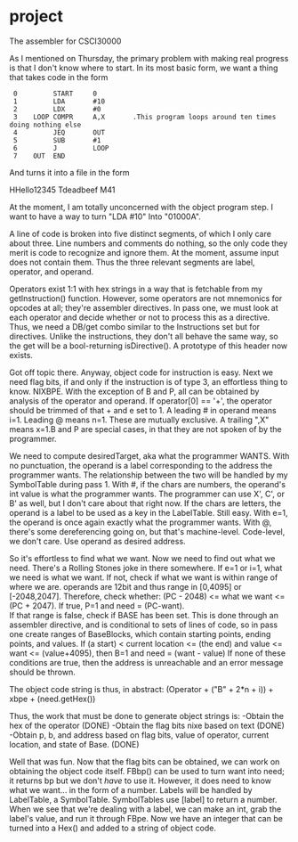 project
=======

The assembler for CSCI30000

As I mentioned on Thursday, the primary problem with making real progress is that I don't know where to start.  In its most basic form, we want a thing that takes code in the form

     0         START     0
     1         LDA       #10
     2         LDX       #0
     3    LOOP COMPR     A,X       .This program loops around ten times doing nothing else
     4         JEQ       OUT
     5         SUB       #1
     6         J         LOOP
     7    OUT  END

And turns it into a file in the form

HHello12345
Tdeadbeef
M41

At the moment, I am totally unconcerned with the object program step. I want to have a way to turn 
"LDA #10" Into "01000A".

A line of code is broken into five distinct segments, of which I only care about three.  Line numbers and comments do nothing, so the only code they merit is code to recognize and ignore them.  At the moment, assume input does not contain them.  Thus the three relevant segments are label, operator, and operand.  

Operators exist 1:1 with hex strings in a way that is fetchable from my getInstruction() function.  However, some operators are not mnemonics for opcodes at all; they're assembler directives.  In pass one, we must look at each operator and decide whether or not to process this as a directive.  Thus, we need a DB/get combo similar to the Instructions set but for directives.  Unlike the instructions, they don't all behave the same way, so the get will be a bool-returning isDirective().  A prototype of this header now exists.

Got off topic there.  Anyway, object code for instruction is easy.  Next we need flag bits, if and only if the instruction is of type 3, an effortless thing to know.  NIXBPE.  With the exception of B and P, all can be obtained by analysis of the operator and operand.  If operator[0] == '+', the operator should be trimmed of that + and e set to 1.
A leading # in operand means i=1.  Leading @ means n=1.  These are mutually exclusive.  A trailing ",X" means x=1.B and P are special cases, in that they are not spoken of by the programmer.  

We need to compute desiredTarget, aka what the programmer WANTS.  With no punctuation, the operand is a label corresponding to the address the programmer wants.  The relationship between the two will be handled by my SymbolTable during pass 1.  With #, if the chars are numbers, the operand's int value is what the programmer wants.  The programmer can use X', C', or B' as well, but I don't care about that right now.  If the chars are letters, the operand is a label to be used as a key in the LabelTable.  Still easy.
With e=1, the operand is once again exactly what the programmer wants.  With @, there's some dereferencing going on, but that's machine-level.  Code-level, we don't care.  Use operand as desired address.

So it's effortless to find what we want.  Now we need to find out what we need.  There's a Rolling Stones joke in there somewhere.  If e=1 or i=1, what we need is what we want.  If not, check if what we want is within range of where we are. operands are 12bit and thus range in [0,4095] or [-2048,2047].  Therefore, check whether:
(PC - 2048) <= what we want <= (PC + 2047).  If true, P=1 and need = (PC-want).  
If that range is false, check if BASE has been set.  This is done through an assembler directive, and is conditional to sets of lines of code, so in pass one create ranges of BaseBlocks, which contain starting points, ending points, and values.  If (a start) < current location <= (the end) and value <= want <= (value+4095), then B=1 and need = (want - value)
If none of these conditions are true, then the address is unreachable and an error message should be thrown.

The object code string is thus, in abstract:
(Operator + ("B" + 2*n + i)) + xbpe + (need.getHex())

Thus, the work that must be done to generate object strings is:
-Obtain the hex of the operator (DONE)
-Obtain the flag bits nixe based on text (DONE)
-Obtain p, b, and address based on flag bits, value of operator, current location, and state of Base. (DONE)

Well that was fun.  Now that the flag bits can be obtained, we can work on obtaining the object code itself.  FBbp() can be used to turn want into need; it returns bp but we don't *have* to use it.  However, it does need to know what we want... in the form of a number.  Labels will be handled by LabelTable, a SymbolTable.  SymbolTables use [label] to return a number.  When we see that we're dealing with a label, we can make an int, grab the label's value, and run it through FBpe.  Now we have an integer that can be turned into a Hex() and added to a string of object code.
